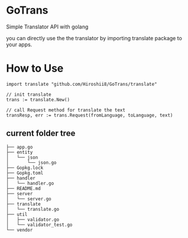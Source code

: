 # GoTrans
Simple Translator API with golang

you can directly use the the translator by importing translate package to your apps.

# How to Use
```
import translate "github.com/Hiroshii8/GoTrans/translate"

// init translate
trans := translate.New()

// call Request method for translate the text
transResp, err := trans.Request(fromLanguage, toLanguage, text)
```
## current folder tree

```
├── app.go
├── entity
│   └── json
│       └── json.go
├── Gopkg.lock
├── Gopkg.toml
├── handler
│   └── handler.go
├── README.md
├── server
│   └── server.go
├── translate
│   └── translate.go
├── util
│   ├── validator.go
│   └── validator_test.go
└── vendor
```